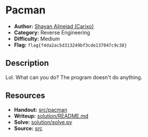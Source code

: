 # Pacman

- **Author:** [Shayan Alinejad (Carixo)](https://github.com/CarixoHD)
- **Category:** Reverse Engineering
- **Difficulty:** Medium
- **Flag:** `flag{f4da2ac5d313249bf3cde137047c9c38}`

## Description
Lol. What can you do? The program doesn't do anything.

## Resources
- **Handout:** [src/pacman](./src/pacman)
- **Writeup:** [solution/README.md](./solution/README.md)
- **Solve:** [solution/solve.py](./solution/solve.py)
- **Source:** [src](./src)
